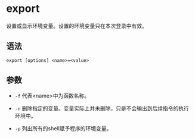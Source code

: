 # export
设置或显示环境变量。设置的环境变量只在本次登录中有效。

## 语法
`export [options] <name>=<value>`

## 参数
- `-f` 代表\<name\>中为函数名称。

- `-n` 删除指定的变量。变量实际上并未删除，只是不会输出到后续指令的执行环境中。

- `-p` 列出所有的shell赋予程序的环境变量。
